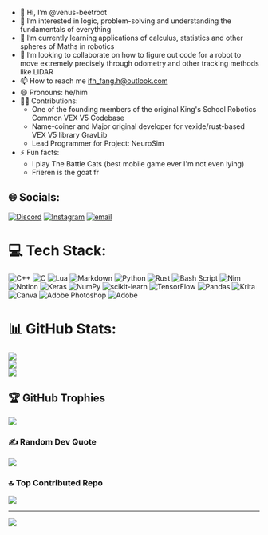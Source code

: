 - 👋 Hi, I’m @venus-beetroot
- 👀 I’m interested in logic, problem-solving and understanding the fundamentals of everything
- 🌱 I’m currently learning applications of calculus, statistics and other spheres of Maths in robotics
- 💞️ I’m looking to collaborate on how to figure out code for a robot to move extremely precisely through odometry and other tracking methods like LIDAR
- 📫 How to reach me ifh_fang.h@outlook.com
- 😄 Pronouns: he/him
- 👨‍💻 Contributions:
  - One of the founding members of the original King's School Robotics Common VEX V5 Codebase
  - Name-coiner and Major original developer for vexide/rust-based VEX V5 library GravLib
  - Lead Programmer for Project: NeuroSim
- ⚡ Fun facts:
   - I play The Battle Cats (best mobile game ever I'm not even lying)
   - Frieren is the goat fr

## 🌐 Socials:
[![Discord](https://img.shields.io/badge/Discord-%237289DA.svg?logo=discord&logoColor=white)](https://discord.gg/https://discord.com/users/952483868856942593) [![Instagram](https://img.shields.io/badge/Instagram-%23E4405F.svg?logo=Instagram&logoColor=white)](https://instagram.com/validrkyn) [![email](https://img.shields.io/badge/Email-D14836?logo=gmail&logoColor=white)](mailto:ifh_fang.h@outlook.com) 

# 💻 Tech Stack:
![C++](https://img.shields.io/badge/c++-%2300599C.svg?style=for-the-badge&logo=c%2B%2B&logoColor=white) ![C](https://img.shields.io/badge/c-%2300599C.svg?style=for-the-badge&logo=c&logoColor=white) ![Lua](https://img.shields.io/badge/lua-%232C2D72.svg?style=for-the-badge&logo=lua&logoColor=white) ![Markdown](https://img.shields.io/badge/markdown-%23000000.svg?style=for-the-badge&logo=markdown&logoColor=white) ![Python](https://img.shields.io/badge/python-3670A0?style=for-the-badge&logo=python&logoColor=ffdd54) ![Rust](https://img.shields.io/badge/rust-%23000000.svg?style=for-the-badge&logo=rust&logoColor=white) ![Bash Script](https://img.shields.io/badge/bash_script-%23121011.svg?style=for-the-badge&logo=gnu-bash&logoColor=white) ![Nim](https://img.shields.io/badge/nim-%23FFE953.svg?style=for-the-badge&logo=nim&logoColor=white) ![Notion](https://img.shields.io/badge/Notion-%23000000.svg?style=for-the-badge&logo=notion&logoColor=white) ![Keras](https://img.shields.io/badge/Keras-%23D00000.svg?style=for-the-badge&logo=Keras&logoColor=white) ![NumPy](https://img.shields.io/badge/numpy-%23013243.svg?style=for-the-badge&logo=numpy&logoColor=white) ![scikit-learn](https://img.shields.io/badge/scikit--learn-%23F7931E.svg?style=for-the-badge&logo=scikit-learn&logoColor=white) ![TensorFlow](https://img.shields.io/badge/TensorFlow-%23FF6F00.svg?style=for-the-badge&logo=TensorFlow&logoColor=white) ![Pandas](https://img.shields.io/badge/pandas-%23150458.svg?style=for-the-badge&logo=pandas&logoColor=white) ![Krita](https://img.shields.io/badge/Krita-203759?style=for-the-badge&logo=krita&logoColor=EEF37B) ![Canva](https://img.shields.io/badge/Canva-%2300C4CC.svg?style=for-the-badge&logo=Canva&logoColor=white) ![Adobe Photoshop](https://img.shields.io/badge/adobe%20photoshop-%2331A8FF.svg?style=for-the-badge&logo=adobe%20photoshop&logoColor=white) ![Adobe](https://img.shields.io/badge/adobe-%23FF0000.svg?style=for-the-badge&logo=adobe&logoColor=white)
# 📊 GitHub Stats:
![](https://github-readme-stats.vercel.app/api?username=venus-beetroot&theme=tokyonight&hide_border=false&include_all_commits=true&count_private=true)<br/>
![](https://nirzak-streak-stats.vercel.app/?user=venus-beetroot&theme=tokyonight&hide_border=false)<br/>
![](https://github-readme-stats.vercel.app/api/top-langs/?username=venus-beetroot&theme=tokyonight&hide_border=false&include_all_commits=true&count_private=true&layout=compact)

## 🏆 GitHub Trophies
![](https://github-profile-trophy.vercel.app/?username=venus-beetroot&theme=tokyonight&no-frame=false&no-bg=false&margin-w=4)

### ✍️ Random Dev Quote
![](https://quotes-github-readme.vercel.app/api?type=vetical&theme=tokyonight)

### 🔝 Top Contributed Repo
![](https://github-contributor-stats.vercel.app/api?username=venus-beetroot&limit=5&theme=tokyonight&combine_all_yearly_contributions=true)

---
[![](https://visitcount.itsvg.in/api?id=venus-beetroot&icon=7&color=1)](https://visitcount.itsvg.in)

<!-- Proudly created with GPRM ( https://gprm.itsvg.in ) -->

<!---
venus-beetroot/venus-beetroot is a ✨ special ✨ repository because its `README.md` (this file) appears on your GitHub profile.
You can click the Preview link to take a look at your changes.
--->
